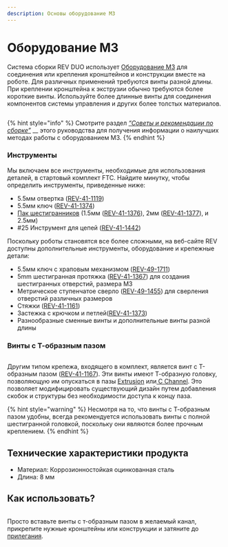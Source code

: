 ```yaml
---
description: Основы оборудование M3
---
```


# Оборудование M3

Система сборки REV DUO использует [Оборудование M3](https://www.revrobotics.com/ftc/hardware/fasteners/) для соединения или крепления кронштейнов и конструкции вместе на роботе. Для различных применений требуются винты разной длины. При креплении кронштейна к экструзии обычно требуются более короткие винты. Используйте более длинные винты для соединения компонентов системы управления и других более толстых материалов.

<figure><img src="https://2589213514-files.gitbook.io/~/files/v0/b/gitbook-legacy-files/o/assets%2F-M5yw0n8IneF5-9ybLjT%2F-MBdaAEM_fx2eAmY_r3b%2F-MBdecpvUjZ0yPGnieHq%2FM3_Nut_Nyloc_Nut_Hex_Head_Screw.png?alt=media&#x26;token=c9c22723-35b9-4ad9-9525-584301d881c8" alt=""><figcaption></figcaption></figure>

{% hint style="info" %}
Смотрите раздел [_“Советы и рекомендации по сборке”_](broken-reference) __ этого руководства для получения информации о наилучших методах работы с оборудованием M3.
{% endhint %}

### Инструменты

Мы включаем все инструменты, необходимые для использования деталей, в стартовый комплект FTC. Найдите минутку, чтобы определить инструменты, приведенные ниже:

* 5.5мм отвертка ([REV-41-1119](https://www.revrobotics.com/rev-41-1119/))
* 5.5мм ключ ([REV-41-1374](https://www.revrobotics.com/rev-41-1374/))
* [Пак шестигранников](https://www.revrobotics.com/rev-45-1882/) (1.5мм ([REV-41-1376](https://www.revrobotics.com/rev-41-1376/)), 2мм ([REV-41-1377](https://www.revrobotics.com/rev-41-1377/)), и 2.5мм)&#x20;
* \#25 Инструмент для цепей ([REV-41-1442](https://www.revrobotics.com/rev-41-1442/))

Поскольку роботы становятся все более сложными, на веб-сайте REV доступны дополнительные инструменты, оборудование и крепежные детали:

* 5.5мм ключ с храповым механизмом ([REV-49-1711](https://www.revrobotics.com/rev-49-1711/))&#x20;
* 5mm шестигранная протяжка ([REV-41-1367](https://www.revrobotics.com/rev-41-1367/)) для создания шестигранных отверстий, размера М3  &#x20;
* Метрическое ступенчатое сверло ([REV-49-1455](https://www.revrobotics.com/rev-49-1455/)) для сверления отверстий различных размеров
* Стяжки ([REV-41-1161](https://www.revrobotics.com/rev-41-1161/))
* Застежка с крючком и петлей([REV-41-1373](https://www.revrobotics.com/rev-41-1373/))&#x20;
* Разнообразные сменные винты и дополнительные винты разной длины

### Винты с Т-образным пазом

<figure><img src="https://2589213514-files.gitbook.io/~/files/v0/b/gitbook-legacy-files/o/assets%2F-M5yw0n8IneF5-9ybLjT%2F-MBdaAEM_fx2eAmY_r3b%2F-MBdeggMe8oZqZuzjWyJ%2FM3_T_Slot_Screw-01.png?alt=media&#x26;token=31b0fbec-87ec-4d6a-a380-08fec297f98d" alt=""><figcaption></figcaption></figure>

Другим типом крепежа, входящего в комплект, является винт с Т-образным пазом ([REV-41-1167](https://www.revrobotics.com/rev-41-1167/)). Эти винты имеют Т-образную головку, позволяющую им опускаться в пазы [Extrusion](https://www.revrobotics.com/ftc/structure/15mm-extrusion/) или[ C Channel](https://www.revrobotics.com/competition/ftc/structure/channel/). Это позволяет модифицировать существующий дизайн путем добавления скобок и структуры без необходимости доступа к концу паза.

{% hint style="warning" %}
Несмотря на то, что винты с Т-образным пазом удобны, всегда рекомендуется использовать винты с полной шестигранной головкой, поскольку они являются более прочным креплением.
{% endhint %}



## Технические характеристики продукта

* Материал: Коррозионностойкая оцинкованная сталь
* Длина: 8 мм

## Как использовать?

<figure><img src="https://2589213514-files.gitbook.io/~/files/v0/b/gitbook-x-prod.appspot.com/o/spaces%2FH9K1InCLC1ZxIkdPJt31%2Fuploads%2FW0iVhFEB0bS4CHFQP4wB%2Ft-slot%20drop%20ins.png?alt=media&#x26;token=c8ecfee0-0d0a-4cc4-b7dc-17be7f5e1860" alt=""><figcaption></figcaption></figure>

Просто вставьте винты с т-образным пазом в желаемый канал, прикрепите нужные кронштейны или конструкции и затяните до [прилегания](broken-reference).&#x20;
